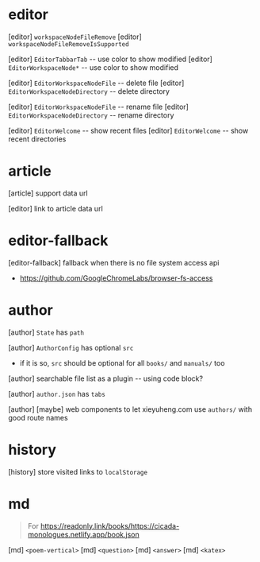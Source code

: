 # editor

[editor] `workspaceNodeFileRemove`
[editor] `workspaceNodeFileRemoveIsSupported`

[editor] `EditorTabbarTab` -- use color to show modified
[editor] `EditorWorkspaceNode*` -- use color to show modified

[editor] `EditorWorkspaceNodeFile` -- delete file
[editor] `EditorWorkspaceNodeDirectory` -- delete directory

[editor] `EditorWorkspaceNodeFile` -- rename file
[editor] `EditorWorkspaceNodeDirectory` -- rename directory

[editor] `EditorWelcome` -- show recent files
[editor] `EditorWelcome` -- show recent directories

# article

[article] support data url

[editor] link to article data url

# editor-fallback

[editor-fallback] fallback when there is no file system access api

- https://github.com/GoogleChromeLabs/browser-fs-access

# author

[author] `State` has `path`

[author] `AuthorConfig` has optional `src`

- if it is so, `src` should be optional for all `books/` and `manuals/` too

[author] searchable file list as a plugin -- using code block?

[author] `author.json` has `tabs`

[author] [maybe] web components to let xieyuheng.com use `authors/` with good route names

# history

[history] store visited links to `localStorage`

# md

> For https://readonly.link/books/https://cicada-monologues.netlify.app/book.json

[md] `<poem-vertical>`
[md] `<question>`
[md] `<answer>`
[md] `<katex>`
